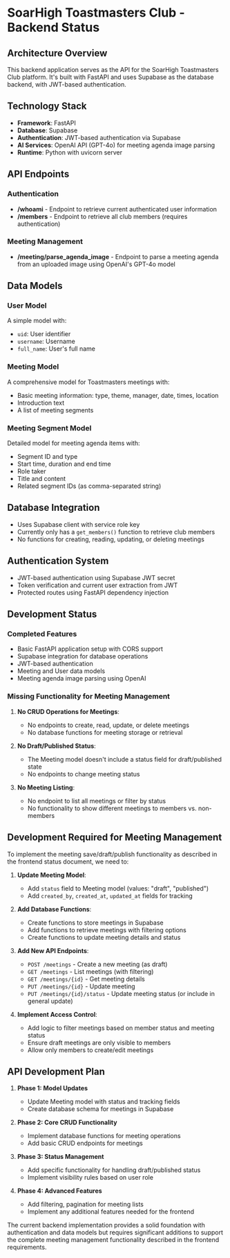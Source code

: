 # SoarHigh Toastmasters Club - Backend Status

## Architecture Overview

This backend application serves as the API for the SoarHigh Toastmasters Club platform. It's built with FastAPI and uses Supabase as the database backend, with JWT-based authentication.

## Technology Stack

- **Framework**: FastAPI
- **Database**: Supabase
- **Authentication**: JWT-based authentication via Supabase
- **AI Services**: OpenAI API (GPT-4o) for meeting agenda image parsing
- **Runtime**: Python with uvicorn server

## API Endpoints

### Authentication
- **/whoami** - Endpoint to retrieve current authenticated user information
- **/members** - Endpoint to retrieve all club members (requires authentication)

### Meeting Management
- **/meeting/parse_agenda_image** - Endpoint to parse a meeting agenda from an uploaded image using OpenAI's GPT-4o model

## Data Models

### User Model
A simple model with:
- `uid`: User identifier
- `username`: Username
- `full_name`: User's full name

### Meeting Model
A comprehensive model for Toastmasters meetings with:
- Basic meeting information: type, theme, manager, date, times, location
- Introduction text
- A list of meeting segments

### Meeting Segment Model
Detailed model for meeting agenda items with:
- Segment ID and type
- Start time, duration and end time
- Role taker
- Title and content
- Related segment IDs (as comma-separated string)

## Database Integration

- Uses Supabase client with service role key
- Currently only has a `get_members()` function to retrieve club members
- No functions for creating, reading, updating, or deleting meetings

## Authentication System

- JWT-based authentication using Supabase JWT secret
- Token verification and current user extraction from JWT
- Protected routes using FastAPI dependency injection

## Development Status

### Completed Features
- Basic FastAPI application setup with CORS support
- Supabase integration for database operations
- JWT-based authentication
- Meeting and User data models
- Meeting agenda image parsing using OpenAI

### Missing Functionality for Meeting Management
1. **No CRUD Operations for Meetings**:
   - No endpoints to create, read, update, or delete meetings
   - No database functions for meeting storage or retrieval

2. **No Draft/Published Status**:
   - The Meeting model doesn't include a status field for draft/published state
   - No endpoints to change meeting status

3. **No Meeting Listing**:
   - No endpoint to list all meetings or filter by status
   - No functionality to show different meetings to members vs. non-members

## Development Required for Meeting Management

To implement the meeting save/draft/publish functionality as described in the frontend status document, we need to:

1. **Update Meeting Model**:
   - Add `status` field to Meeting model (values: "draft", "published")
   - Add `created_by`, `created_at`, `updated_at` fields for tracking

2. **Add Database Functions**:
   - Create functions to store meetings in Supabase
   - Add functions to retrieve meetings with filtering options
   - Create functions to update meeting details and status

3. **Add New API Endpoints**:
   - `POST /meetings` - Create a new meeting (as draft)
   - `GET /meetings` - List meetings (with filtering)
   - `GET /meetings/{id}` - Get meeting details
   - `PUT /meetings/{id}` - Update meeting
   - `PUT /meetings/{id}/status` - Update meeting status (or include in general update)

4. **Implement Access Control**:
   - Add logic to filter meetings based on member status and meeting status
   - Ensure draft meetings are only visible to members
   - Allow only members to create/edit meetings

## API Development Plan

1. **Phase 1: Model Updates**
   - Update Meeting model with status and tracking fields
   - Create database schema for meetings in Supabase

2. **Phase 2: Core CRUD Functionality**
   - Implement database functions for meeting operations
   - Add basic CRUD endpoints for meetings

3. **Phase 3: Status Management**
   - Add specific functionality for handling draft/published status
   - Implement visibility rules based on user role

4. **Phase 4: Advanced Features**
   - Add filtering, pagination for meeting lists
   - Implement any additional features needed for the frontend

The current backend implementation provides a solid foundation with authentication and data models but requires significant additions to support the complete meeting management functionality described in the frontend requirements.

